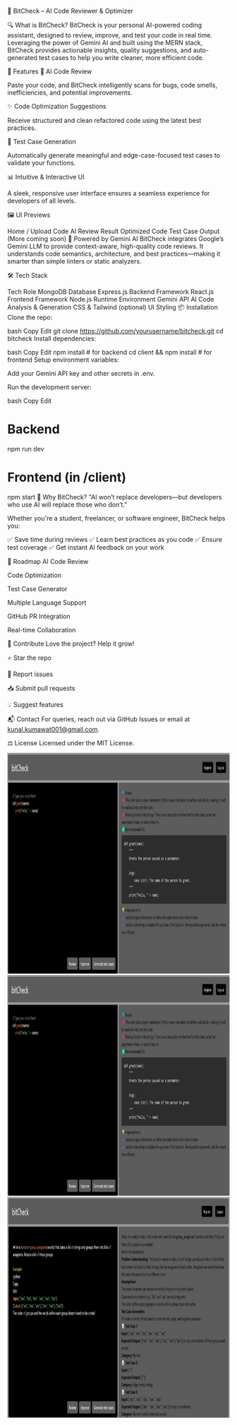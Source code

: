 


🧠 BitCheck – AI Code Reviewer & Optimizer

🔍 What is BitCheck?
BitCheck is your personal AI-powered coding assistant, designed to review, improve, and test your code in real time. Leveraging the power of Gemini AI and built using the MERN stack, BitCheck provides actionable insights, quality suggestions, and auto-generated test cases to help you write cleaner, more efficient code.

🚀 Features
🌟 AI Code Review

Paste your code, and BitCheck intelligently scans for bugs, code smells, inefficiencies, and potential improvements.

✨ Code Optimization Suggestions

Receive structured and clean refactored code using the latest best practices.

🧪 Test Case Generation

Automatically generate meaningful and edge-case-focused test cases to validate your functions.

📊 Intuitive & Interactive UI

A sleek, responsive user interface ensures a seamless experience for developers of all levels.

🖼️ UI Previews

Home / Upload Code	AI Review Result	Optimized Code	Test Case Output
(More coming soon)
🧠 Powered by Gemini AI
BitCheck integrates Google’s Gemini LLM to provide context-aware, high-quality code reviews. It understands code semantics, architecture, and best practices—making it smarter than simple linters or static analyzers.

🛠️ Tech Stack

Tech	Role
MongoDB	Database
Express.js	Backend Framework
React.js	Frontend Framework
Node.js	Runtime Environment
Gemini API	AI Code Analysis & Generation
CSS & Tailwind (optional)	UI Styling
📦 Installation
Clone the repo:

bash
Copy
Edit
git clone https://github.com/yourusername/bitcheck.git
cd bitcheck
Install dependencies:

bash
Copy
Edit
npm install  # for backend
cd client && npm install  # for frontend
Setup environment variables:

Add your Gemini API key and other secrets in .env.

Run the development server:

bash
Copy
Edit
# Backend
npm run dev

# Frontend (in /client)
npm start
🤖 Why BitCheck?
"AI won’t replace developers—but developers who use AI will replace those who don’t."

Whether you're a student, freelancer, or software engineer, BitCheck helps you:

✅ Save time during reviews
✅ Learn best practices as you code
✅ Ensure test coverage
✅ Get instant AI feedback on your work

📌 Roadmap
 AI Code Review

 Code Optimization

 Test Case Generator

 Multiple Language Support

 GitHub PR Integration

 Real-time Collaboration

🙌 Contribute
Love the project? Help it grow!

⭐ Star the repo

🐛 Report issues

📥 Submit pull requests

💡 Suggest features

📬 Contact
For queries, reach out via GitHub Issues or email at kunal.kumawat001@gmail.com.

⚖️ License
Licensed under the MIT License.


  <img src="https://github.com/Kunal1826/bitCheck/blob/main/Screenshot%202025-04-30%20230333.png" alt="Project Banner" height=500px />

  <br/>

  <img src="https://github.com/Kunal1826/bitCheck/blob/main/Screenshot%202025-04-30%20230333.png" alt="Project Banner" height=500px />

  <br/>
  

  <img src="https://github.com/Kunal1826/bitCheck/blob/main/Screenshot%202025-04-30%20230526.png" alt="Project Banner" height=500px />
  


  


